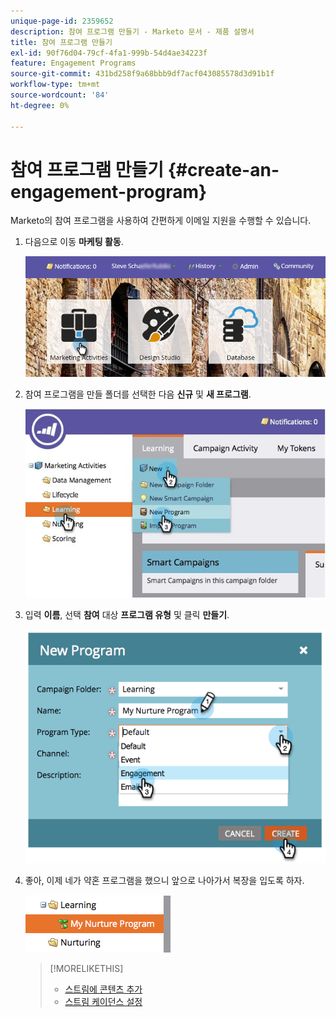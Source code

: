 ```yaml
---
unique-page-id: 2359652
description: 참여 프로그램 만들기 - Marketo 문서 - 제품 설명서
title: 참여 프로그램 만들기
exl-id: 90f76d04-79cf-4fa1-999b-54d4ae34223f
feature: Engagement Programs
source-git-commit: 431bd258f9a68bbb9df7acf043085578d3d91b1f
workflow-type: tm+mt
source-wordcount: '84'
ht-degree: 0%

---
```


# 참여 프로그램 만들기 {#create-an-engagement-program}

Marketo의 참여 프로그램을 사용하여 간편하게 이메일 지원을 수행할 수 있습니다.

1. 다음으로 이동 **마케팅 활동**.

   ![](assets/login-marketing-activities.png)

1. 참여 프로그램을 만들 폴더를 선택한 다음 **신규** 및 **새 프로그램**.

   ![](assets/newprogramlifecycle.jpg)

1. 입력 **이름**, 선택 **참여** 대상 **프로그램 유형** 및 클릭 **만들기**.

   ![](assets/image2014-9-15-15-3a35-3a32.png)

1. 좋아, 이제 네가 약혼 프로그램을 했으니 앞으로 나아가서 복장을 입도록 하자.

   ![](assets/image2014-9-15-15-3a35-3a38.png)

   >[!MORELIKETHIS]
   >
   >* [스트림에 콘텐츠 추가](/help/marketo/product-docs/email-marketing/drip-nurturing/creating-an-engagement-program/add-content-to-a-stream.md)
   >* [스트림 케이던스 설정](/help/marketo/product-docs/email-marketing/drip-nurturing/engagement-program-streams/set-stream-cadence.md)
